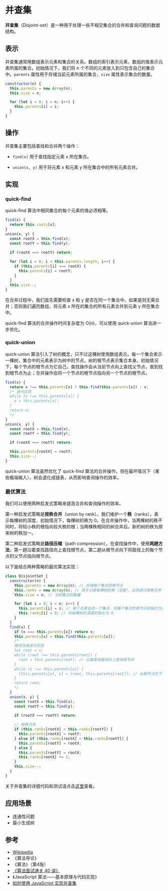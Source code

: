 # 并查集

**并查集**（Disjoint-set）是一种用于处理一些不相交集合的合并和查询问题的数据结构。

## 表示

并查集通常用数组表示元素和集合的关系。数组的索引表示元素，数组的值表示元素所属的集合。初始情况下，我们将 n 个不同的元素放入到只包含自己的集合中。`parents` 属性用于存储当前元素所属的集合，`size` 属性表示集合的数量。

``` js
constructor(n) {
  this.parents = new Array(n);
  this.size = n;

  for (let i = 0; i < n; i++) {
    this.parents[i] = i;
  }
}
```

## 操作

并查集主要包括查找和合并两个操作：

- `find(x)` 用于查找指定元素 x 所在集合。

- `union(x, y)` 用于将元素 x 和元素 y 所在集合中的所有元素合并。

## 实现

### quick-find

quick-find 算法中相同集合的每个元素的值必须相等。

``` js
find(x) {
  return this.roots[x];
}
union(x, y) {
  const rootX = this.find(x);
  const rootY = this.find(y);

  if (rootX === rootY) return;
  
  for (let i = 0; i < this.parents.length; i++) {
    if (this.parents[i] === rootX) {
      this.parents[i] = rootY;
    }
  }
  this.size--;
}
```

在合并过程中，我们首先需要检查 x 和 y 是否在同一个集合中。如果是则无需合并；否则我们遍历数组，将元素 x 所在的集合的所有元素合并到元素 y 所在集合中。

quick-find 算法的合并操作时间复杂度为 O(n)，可以使用 quick-union 算法进一步优化。

### quick-union

quick-union 算法引入了树的概念，只不过这棵树使用数组表示。每一个集合表示一棵树，集合中的元素表示为树中的节点，树的根节点表示集合本身。初始情况下，每个节点的根节点为它自己。查找操作会从当前节点向上查找父节点，直到找到根节点为止；合并操作会将一个节点的根节点指向另一个节点的根节点。

``` js
find(x) {
  return x !== this.parents[x] ? this.find(this.parents[x]) : x;
  /* 迭代实现
  while (x !== this.parents[x]) {
    x = this.parents[x];
  }
  return x;
  */
}
union(x, y) {
  const rootX = this.find(x);
  const rootY = this.find(y);

  if (rootX === rootY) return;

  this.parents[rootX] = rootY;
  this.size--;
}
```

quick-union 算法虽然优化了 quick-find 算法的合并操作，但在最坏情况下（某些极端输入），树会退化成链表，从而影响查询操作的效率。

### 最优算法

我们可以使用两种启发式策略来提高合并和查询操作的效率。

第一种启发式策略是**按秩合并**（union by rank）。我们维护一个**秩**（ranks），表示每棵树的深度，初始情况下，每棵树的秩为 0。在合并操作中，当两棵树的秩不同时，将较小秩的根指向较大秩的根；当两棵秩相同的树合并后，新的树的秩为原来树的秩加一。

第二种启发式策略是**路径压缩**（path compression）。在查找操作中，使用**两趟方法**，第一趟沿着查找路径向上查找根节点，第二趟从根节点向下将路径上的每个节点的父节点指向根节点。

以下是结合两种策略的最优算法实现：

``` js
class DisjointSet {
  constructor(n) {
    this.parents = new Array(n); // 存储每个集合的根节点
    this.ranks = new Array(n); // 用于记录每棵树的秩（深度），从而进行按秩合并
    this.size = n; // 当前集合的数量

    for (let i = 0; i < n; i++) {
      this.parents[i] = i; // 每个元素自成一个集合，将每个集合的根节点初始化为自身
      this.ranks[i] = 0; // 将每棵树的深度初始化为 0
    }
  }
  find(x) {
    if (x === this.parents[x]) return x;
    this.parents[x] = this.find(this.parents[x]);
    /*
    路径压缩迭代实现
    let root = x;
    while (root !== this.parents[root]) {
      root = this.parents[root]; // 沿着查找路径向上查找根节点
    }
    while (x !== this.parents[x]) {
      [this.parents[x], x] = [root, this.parents[root]]; // 从根节点向下将路径上的每个节点的父节点指向根节点
    }
    return root;
    */
  }
  union(x, y) {
    const rootX = this.find(x);
    const rootY = this.find(y);

    if (rootX === rootY) return;
    
    // 按秩合并
    if (this.ranks[rootX] < this.ranks[rootY]) {
      this.parents[rootX] = rootY;
    } else if (this.ranks[rootX] > this.ranks[rootY]) {
      this.parents[rootY] = rootX;
    } else {
      this.parents[rootY] = rootX;
      this.ranks[rootX] += 1;
    }
    this.size--;
  }
}
```

关于并查集的详细代码和测试请点击[这里](https://github.com/ZhangGuangZe/data-structures-and-algorithms-in-javascript/tree/master/disjoint-set)查看。

## 应用场景

- 连通性问题
- 最小生成树

## 参考

- [Wikipedia](https://en.wikipedia.org/wiki/Disjoint-set_data_structure)
- 《算法导论》
- 《算法》（第4版）
- [《算法面试通关 40 讲》](https://time.geekbang.com/course/detail/100019701-72531)
- 《JavaScript 算法——基本原理与代码实现》
- [如何使用 JavaScript 实现并查集](https://chat.openai.com/)